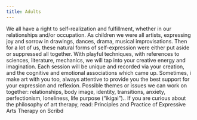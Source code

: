 ```yaml
---
title: Adults
---
```

We all have a right to self-realization and fulfillment, whether in our relationships and/or occupation.
As children we were all artists, expressing joy and sorrow in drawings, dances, drama, musical improvisations. Then for a lot of us, these natural forms of self-expression were either put aside or suppressed all together. With playful techniques, with references to sciences, literature, mechanics, we will tap into your creative energy and imagination. Each session will be unique and recorded via your creation, and the cognitive and emotional associations which came up. Sometimes, i make art with you too, always attentive to provide you the best support for your expression and reflexion.
Possible themes or issues we can work on together: relationships, body image, identity, transitions, anxiety, perfectionism, loneliness, life purpose (“ikigai”)..
If you are curious about the philosophy of art therapy, read: Principles and Practice of Expressive Arts Therapy on Scribd
